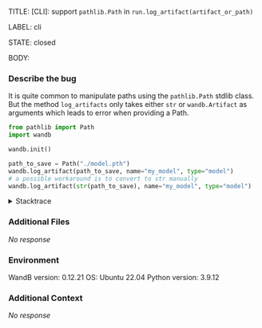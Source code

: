 TITLE:
[CLI]: support `pathlib.Path` in `run.log_artifact(artifact_or_path)`

LABEL:
cli

STATE:
closed

BODY:
### Describe the bug

<!--- Description of the issue below  -->

It is quite common to manipulate paths using the `pathlib.Path` stdlib class. But the method `log_artifacts` only takes either `str` or `wandb.Artifact` as arguments which leads to error when providing a Path.

<!--- A minimal code snippet between the quotes below  -->
```python
from pathlib import Path
import wandb

wandb.init()

path_to_save = Path("./model.pth")
wandb.log_artifact(path_to_save, name="my_model", type="model")
# a possible workaround is to convert to str manually
wandb.log_artifact(str(path_to_save), name="my_model", type="model")
```

<details>
<summary>Stacktrace</summary>

<!--- A full traceback of the exception in the quotes below -->
```shell
---------------------------------------------------------------------------
ValueError                                Traceback (most recent call last)
Input In [9], in <cell line: 1>()
----> 1 wandb.log_artifact(path, name="test", type="json_output")

File ~/.anaconda3/lib/python3.9/site-packages/wandb/sdk/wandb_run.py:222, in _run_decorator._attach.<locals>.wrapper(self, *args, **kwargs)
    220         raise e
    221     cls._is_attaching = ""
--> 222 return func(self, *args, **kwargs)

File ~/.anaconda3/lib/python3.9/site-packages/wandb/sdk/wandb_run.py:2401, in Run.log_artifact(self, artifact_or_path, name, type, aliases)
   2369 @_run_decorator._attach
   2370 def log_artifact(
   2371     self,
   (...)
   2375     aliases: Optional[List[str]] = None,
   2376 ) -> wandb_artifacts.Artifact:
   2377     """Declare an artifact as an output of a run.
   2378 
   2379     Arguments:
   (...)
   2399         An `Artifact` object.
   2400     """
-> 2401     return self._log_artifact(
   2402         artifact_or_path, name=name, type=type, aliases=aliases
   2403     )

File ~/.anaconda3/lib/python3.9/site-packages/wandb/sdk/wandb_run.py:2534, in Run._log_artifact(self, artifact_or_path, name, type, aliases, distributed_id, finalize, is_user_created, use_after_commit)
   2530     if any(invalid in alias for alias in aliases for invalid in ["/", ":"]):
   2531         raise ValueError(
   2532             "Aliases must not contain any of the following characters: /, :"
   2533         )
-> 2534 artifact, aliases = self._prepare_artifact(
   2535     artifact_or_path, name, type, aliases
   2536 )
   2537 artifact.distributed_id = distributed_id
   2538 self._assert_can_log_artifact(artifact)

File ~/.anaconda3/lib/python3.9/site-packages/wandb/sdk/wandb_run.py:2628, in Run._prepare_artifact(self, artifact_or_path, name, type, aliases)
   2626     artifact = artifact_or_path
   2627 if not isinstance(artifact, wandb.Artifact):
-> 2628     raise ValueError(
   2629         "You must pass an instance of wandb.Artifact or a "
   2630         "valid file path to log_artifact"
   2631     )
   2632 if isinstance(aliases, str):
   2633     aliases = [aliases]

ValueError: You must pass an instance of wandb.Artifact or a valid file path to log_artifact
```


</details>


### Additional Files

_No response_

### Environment

WandB version: 0.12.21
OS: Ubuntu 22.04
Python version: 3.9.12

### Additional Context

_No response_

